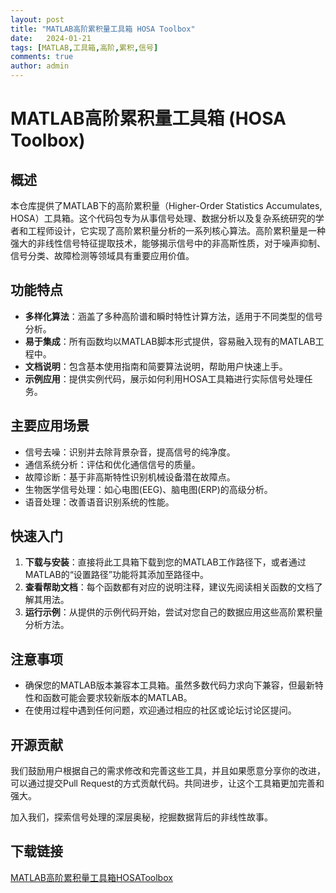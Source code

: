 ```yaml
---
layout: post
title: "MATLAB高阶累积量工具箱 HOSA Toolbox"
date:   2024-01-21
tags: [MATLAB,工具箱,高阶,累积,信号]
comments: true
author: admin
---
```

# MATLAB高阶累积量工具箱 (HOSA Toolbox)

## 概述

本仓库提供了MATLAB下的高阶累积量（Higher-Order Statistics Accumulates, HOSA）工具箱。这个代码包专为从事信号处理、数据分析以及复杂系统研究的学者和工程师设计，它实现了高阶累积量分析的一系列核心算法。高阶累积量是一种强大的非线性信号特征提取技术，能够揭示信号中的非高斯性质，对于噪声抑制、信号分类、故障检测等领域具有重要应用价值。

## 功能特点

- **多样化算法**：涵盖了多种高阶谱和瞬时特性计算方法，适用于不同类型的信号分析。
- **易于集成**：所有函数均以MATLAB脚本形式提供，容易融入现有的MATLAB工程中。
- **文档说明**：包含基本使用指南和简要算法说明，帮助用户快速上手。
- **示例应用**：提供实例代码，展示如何利用HOSA工具箱进行实际信号处理任务。
  
## 主要应用场景

- 信号去噪：识别并去除背景杂音，提高信号的纯净度。
- 通信系统分析：评估和优化通信信号的质量。
- 故障诊断：基于非高斯特性识别机械设备潜在故障点。
- 生物医学信号处理：如心电图(EEG)、脑电图(ERP)的高级分析。
- 语音处理：改善语音识别系统的性能。

## 快速入门

1. **下载与安装**：直接将此工具箱下载到您的MATLAB工作路径下，或者通过MATLAB的“设置路径”功能将其添加至路径中。
2. **查看帮助文档**：每个函数都有对应的说明注释，建议先阅读相关函数的文档了解其用法。
3. **运行示例**：从提供的示例代码开始，尝试对您自己的数据应用这些高阶累积量分析方法。

## 注意事项

- 确保您的MATLAB版本兼容本工具箱。虽然多数代码力求向下兼容，但最新特性和函数可能会要求较新版本的MATLAB。
- 在使用过程中遇到任何问题，欢迎通过相应的社区或论坛讨论区提问。

## 开源贡献

我们鼓励用户根据自己的需求修改和完善这些工具，并且如果愿意分享你的改进，可以通过提交Pull Request的方式贡献代码。共同进步，让这个工具箱更加完善和强大。

加入我们，探索信号处理的深层奥秘，挖掘数据背后的非线性故事。

## 下载链接

[MATLAB高阶累积量工具箱HOSAToolbox](https://pan.quark.cn/s/505f8c4199b6)